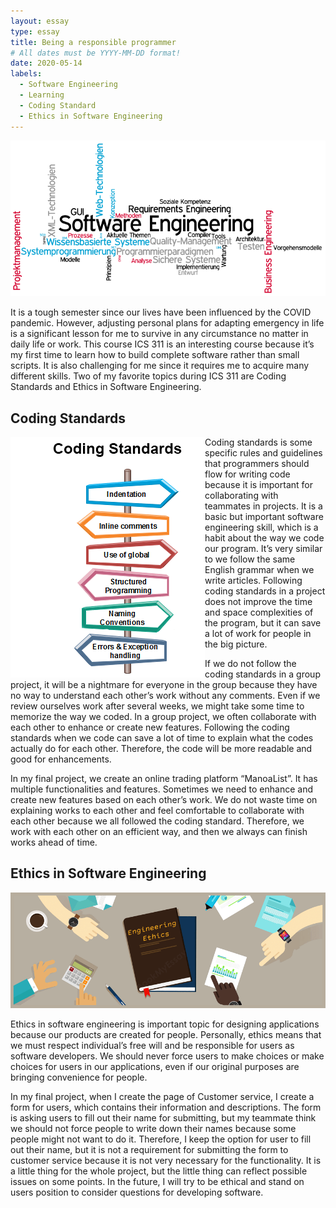 ```yaml
---
layout: essay
type: essay
title: Being a responsible programmer
# All dates must be YYYY-MM-DD format!
date: 2020-05-14
labels:
  - Software Engineering
  - Learning
  - Coding Standard
  - Ethics in Software Engineering
---
```

<p><img class="ui large image" src="../images/softwareEng.png"/></p>
It is a tough semester since our lives have been influenced by the COVID pandemic. However, adjusting personal plans for adapting emergency in life is a significant lesson for me to survive in any circumstance no matter in daily life or work. This course ICS 311 is an interesting course because it’s my first time to learn how to build complete software rather than small scripts. It is also challenging for me since it requires me to acquire many different skills. Two of my favorite topics during ICS 311 are Coding Standards and Ethics in Software Engineering.

<h2>Coding Standards</h2>

<p><img class="ui image" src="../images/coding-standards.png" align="left"/></p>

Coding standards is some specific rules and guidelines that programmers should flow for writing code because it is important for collaborating with teammates in projects. It is a basic but important software engineering skill, which is a habit about the way we code our program. It’s very similar to we follow the same English grammar when we write articles. Following coding standards in a project does not improve the time and space complexities of the program, but it can save a lot of work for people in the big picture.

If we do not follow the coding standards in a group project, it will be a nightmare for everyone in the group because they have no way to understand each other’s work without any comments. Even if we review ourselves work after several weeks, we might take some time to memorize the way we coded. In a group project, we often collaborate with each other to enhance or create new features. Following the coding standards when we code can save a lot of time to explain what the codes actually do for each other. Therefore, the code will be more readable and good for enhancements.

In my final project, we create an online trading platform “ManoaList”. It has multiple functionalities and features. Sometimes we need to enhance and create new features based on each other’s work. We do not waste time on explaining works to each other and feel comfortable to collaborate with each other because we all followed the coding standard. Therefore, we work with each other on an efficient way, and then we always can finish works ahead of time.
	
<h2>Ethics in Software Engineering</h2>

<p><img class="ui large image" src="../images/engineering-ethics.png"/></p>

Ethics in software engineering is important topic for designing applications because our products are created for people. Personally, ethics means that we must respect individual’s free will and be responsible for users as software developers. We should never force users to make choices or make choices for users in our applications, even if our original purposes are bringing convenience for people.

In my final project, when I create the page of Customer service, I create a form for users, which contains their information and descriptions. The form is asking users to fill out their name for submitting, but my teammate think we should not force people to write down their names because some people might not want to do it. Therefore, I keep the option for user to fill out their name, but it is not a requirement for submitting the form to customer service because it is not very necessary for the functionality. It is a little thing for the whole project, but the little thing can reflect possible issues on some points. In the future, I will try to be ethical and stand on users position to consider questions for developing software.
